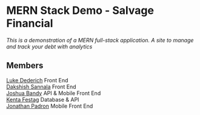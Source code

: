 # MERN Stack Demo - Salvage Financial
*This is a demonstration of a MERN full-stack application. A site to manage and track your debt with analytics* 

## Members
[Luke Dederich](https://github.com/luke-ded) Front End
<br> [Dakshish Sannala](https://github.com/daksh987) Front End
<br> [Joshua Bandy](https://github.com/Lobbbey) API & Mobile Front End
<br> [Kenta Festag](https://github.com/KentaF1202) Database & API
<br> [Jonathan Padron](https://github.com/JonPadron) Mobile Front End
